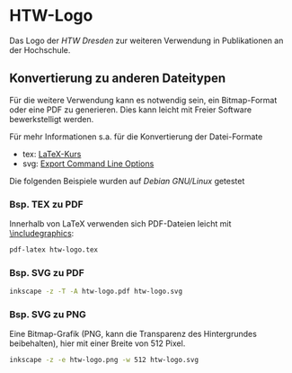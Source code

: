 # HTW-Logo

Das Logo der *HTW Dresden* zur weiteren Verwendung in Publikationen an der Hochschule.

## Konvertierung zu anderen Dateitypen

Für die weitere Verwendung kann es notwendig sein, ein Bitmap-Format oder eine PDF zu generieren. Dies kann leicht mit Freier Software bewerkstelligt werden.

Für mehr Informationen s.a. für die Konvertierung der Datei-Formate
* tex: [LaTeX-Kurs](http://wwwtcs.inf.tu-dresden.de/~borch/lehre/2015-latex/)
* svg: [Export Command Line Options](http://tavmjong.free.fr/INKSCAPE/MANUAL/html/CommandLine-Export.html)

Die folgenden Beispiele wurden auf *Debian GNU/Linux* getestet

### Bsp. TEX zu PDF

Innerhalb von LaTeX verwenden sich PDF-Dateien leicht mit [\includegraphics](http://golatex.de/wiki/index.php?title=\includegraphics):

```bash
pdf-latex htw-logo.tex
```

### Bsp. SVG zu PDF

```bash
inkscape -z -T -A htw-logo.pdf htw-logo.svg
```

### Bsp. SVG zu PNG

Eine Bitmap-Grafik (PNG, kann die Transparenz des Hintergrundes beibehalten), hier mit einer Breite von 512 Pixel.

```bash
inkscape -z -e htw-logo.png -w 512 htw-logo.svg
```


